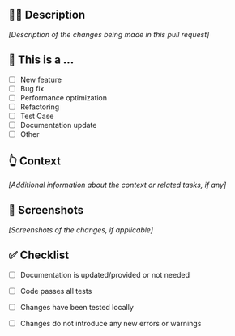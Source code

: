 ## 🧑‍⚖️ Description

*[Description of the changes being made in this pull request]*

## 🤔 This is a ...

- [ ] New feature
- [ ] Bug fix
- [ ] Performance optimization
- [ ] Refactoring
- [ ] Test Case
- [ ] Documentation update
- [ ] Other

## 👆 Context

*[Additional information about the context or related tasks, if any]*

## 🌅 Screenshots

*[Screenshots of the changes, if applicable]*

## ✅ Checklist

- [ ] Documentation is updated/provided or not needed
- [ ] Code passes all tests
- [ ] Changes have been tested locally
- [ ] Changes do not introduce any new errors or warnings

